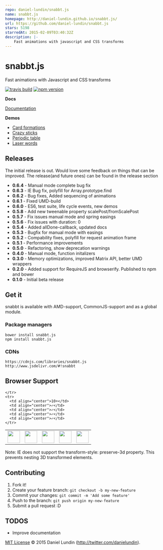 ```yaml
---
repo: daniel-lundin/snabbt.js
name: snabbt.js
homepage: http://daniel-lundin.github.io/snabbt.js/
url: https://github.com/daniel-lundin/snabbt.js
stars: 5198
starredAt: 2015-02-09T03:40:32Z
description: |-
    Fast animations with javascript and CSS transforms
---
```


# snabbt.js

Fast animations with Javascript and CSS transforms

[![travis build](https://travis-ci.org/daniel-lundin/snabbt.js.svg?branch=es6)](https://travis-ci.org/daniel-lundin/snabbt.js/builds/)
[![npm version](https://badge.fury.io/js/snabbt.js.svg)](https://badge.fury.io/js/snabbt.js)

**Docs**

[Documentation](http://daniel-lundin.github.io/snabbt.js/)

**Demos**

- [Card formations](http://daniel-lundin.github.io/snabbt.js/cards.html)
- [Crazy sticks](http://daniel-lundin.github.io/snabbt.js/sticks.html)
- [Periodic table](http://daniel-lundin.github.io/snabbt.js/periodic.html)
- [Laser words](http://daniel-lundin.github.io/snabbt.js/words.html)

## Releases
The initial release is out. Would love some feedback on things that can be improved. The release(and future ones) can be found in the release section

- **0.6.4** - Manual mode complete bug fix
- **0.6.3** - IE Bug fix, polyfill for Array.prototype.find
- **0.6.2** - Bug fixes, Added sequencing of animations
- **0.6.1** - Fixed UMD-build
- **0.6.0** - ES6, test suite, life cycle events, new demos
- **0.5.8** - Add new tweenable property scalePost/fromScalePost
- **0.5.7** - Fix issues manual mode and spring easings
- **0.5.6** - Fix issues with duration: 0
- **0.5.4** - Added allDone-callback, updated docs
- **0.5.3** - Bugfix for manual mode with easings
- **0.5.2** - Compability fixes, polyfill for request animation frame
- **0.5.1** - Performance improvements
- **0.5.0** - Refactoring, show deprecation warnings
- **0.4.0** - Manual mode, function initalizers
- **0.3.0** - Memory optimizations, improved Matrix API, better UMD wrappers
- **0.2.0** - Added support for RequireJS and browserify. Published to npm and bower
- **0.1.0** - Initial beta release

## Get it
snabbt is available with AMD-support, CommonJS-support and as a global module.

### Package managers
```
bower install snabbt.js
npm install snabbt.js
```

### CDNs

```
https://cdnjs.com/libraries/snabbt.js
http://www.jsdelivr.com/#!snabbt
```
## Browser Support

<table>
  <tbody>
    <tr>
      <td><img src="http://ie.microsoft.com/testdrive/ieblog/2010/Sep/16_UserExperiencesEvolvingthebluee_23.png" height="40"></td>
      <td><img src="http://img3.wikia.nocookie.net/__cb20120330024137/logopedia/images/d/d7/Google_Chrome_logo_2011.svg" height="40"></td>
      <td><img src="http://media.idownloadblog.com/wp-content/uploads/2014/06/Safari-logo-OS-X-Yosemite.png" height="40"></td>
      <td><img src="http://th09.deviantart.net/fs71/200H/f/2013/185/e/b/firefox_2013_vector_icon_by_thegoldenbox-d6bxsye.png" height="40"></td>
      <td><img src="http://upload.wikimedia.org/wikipedia/commons/d/d4/Opera_browser_logo_2013.png" height="40"></td>

    </tr>
    <tr>
      <td align="center">10+</td>
      <td align="center">✓</td>
      <td align="center">✓</td>
      <td align="center">✓</td>
      <td align="center">✓</td>
    </tr>
  </tbody>
</table>

Note: IE does not support the transform-style: preserve-3d property. This prevents nesting 3D transformed elements.

## Contributing

1. Fork it!
2. Create your feature branch: `git checkout -b my-new-feature`
3. Commit your changes: `git commit -m 'Add some feature'`
4. Push to the branch: `git push origin my-new-feature`
5. Submit a pull request :D

## TODOS

 - Improve documentation

[MIT License](LICENSE.txt) © 2015 Daniel Lundin (http://twitter.com/danielundin).

